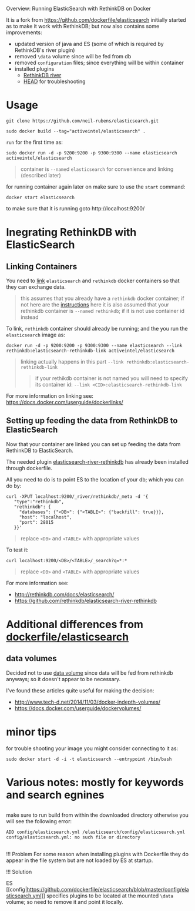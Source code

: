 Overview: Running ElasticSearch with RethinkDB on Docker


It is a fork from https://github.com/dockerfile/elasticsearch
initially started as to make it work with RethinkDB; but now also contains some improvements:
* updated version of java and ES (some of which is required by RethinkDB's river plugin)
* removed `\data` volume since will be fed from db
* removed `configuration` files; since everything will be within container
* installed plugins
  * [RethinkDB river](https://github.com/rethinkdb/elasticsearch-river-rethinkdb)
  * [HEAD](https://github.com/mobz/elasticsearch-head) for troubleshooting

# Usage

`git clone https://github.com/neil-rubens/elasticsearch.git`

`sudo docker build --tag="activeintel/elasticsearch" .`

`run` for the first time as:

`sudo docker run -d -p 9200:9200 -p 9300:9300 --name elasticsearch activeintel/elasticsearch`

> container is `--name`d `elasticsearch` for convenience and linking (described later) 

for running container again later on make sure to use the `start` command:

`docker start elasticsearch`

to make sure that it is running goto http://localhost:9200/


# Inegrating RethinkDB with ElasticSearch

## Linking Containers

You need to [link](https://docs.docker.com/userguide/dockerlinks/) `elasticsearch` and `rethinkdb` docker containers so that they can exchange data.  
> this assumes that you already have a `rethinkdb` docker container; if not here are the [instructions](https://github.com/dockerfile/rethinkdb)
> here it is also assumed that your rethinkdb container is `--name`d `rethinkdb`; if it is not use container id instead

To link, `rethinkdb` container should already be running; and the you run the `elasticsearch` image as:

`docker run -d -p 9200:9200 -p 9300:9300 --name elasticsearch --link rethinkdb:elasticsearch-rethinkdb-link activeintel/elasticsearch`

> linking actually happens in this part `--link rethinkdb:elasticsearch-rethinkdb-link`
>> if your rethikdb container is not named you will need to specify its container id: `--link <CID>:elasticsearch-rethinkdb-link`


For more information on linking see: https://docs.docker.com/userguide/dockerlinks/


## Setting up feeding the data from RethinkDB to ElasticSearch

Now that your container are linked you can set up feeding the data from RethinkDB to ElasticSearch.

The needed plugin [elasticsearch-river-rethinkdb](https://github.com/rethinkdb/elasticsearch-river-rethinkdb) has already been installed through dockerfile.

All you need to do is to point ES to the location of your db; which you can do by:

```
curl -XPUT localhost:9200/_river/rethinkdb/_meta -d '{
   "type":"rethinkdb",
   "rethinkdb": {
     "databases": {"<DB>": {"<TABLE>": {"backfill": true}}},
     "host": "localhost",
     "port": 28015
   }}'
```

> replace `<DB>` and `<TABLE>` with appropriate values

To test it:

`curl localhost:9200/<DB>/<TABLE>/_search?q=*:*`
> replace `<DB>` and `<TABLE>` with appropriate values


For more information see:
* http://rethinkdb.com/docs/elasticsearch/
* https://github.com/rethinkdb/elasticsearch-river-rethinkdb




# Additional differences from [dockerfile/elasticsearch](https://github.com/dockerfile/elasticsearch)

## data volumes

Decided not to use [data volume](https://docs.docker.com/userguide/dockervolumes/) since data will be fed from rethinkdb anyways; so it doesn't appear to be necessary.

I've found these articles quite useful for making the decision:
* http://www.tech-d.net/2014/11/03/docker-indepth-volumes/
* https://docs.docker.com/userguide/dockervolumes/


# minor tips

for trouble shooting your image you might consider connecting to it as:

`sudo docker start -d -i -t elasticsearch --entrypoint /bin/bash`




# Various notes: mostly for keywords and search egnines

##

make sure to run build from within the downloaded directory otherwise you will see the following error:

```
ADD config/elasticsearch.yml /elasticsearch/config/elasticsearch.yml
config/elasticsearch.yml: no such file or directory
```

##

!!! Problem
For some reason when installing plugins with Dockerfile they do appear in the file system but are not loaded by ES at startup.

!!! Solution

ES [[config|https://github.com/dockerfile/elasticsearch/blob/master/config/elasticsearch.yml]] specifies plugins to be located at the mounted `\data` volume; so need to remove it and point it locally. 

##


